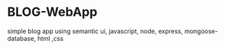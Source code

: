 # BLOG-WebApp
 simple blog app using semantic ui, javascript, node, express, mongoose-database, html ,css

